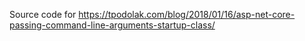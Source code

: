 Source code for https://tpodolak.com/blog/2018/01/16/asp-net-core-passing-command-line-arguments-startup-class/
